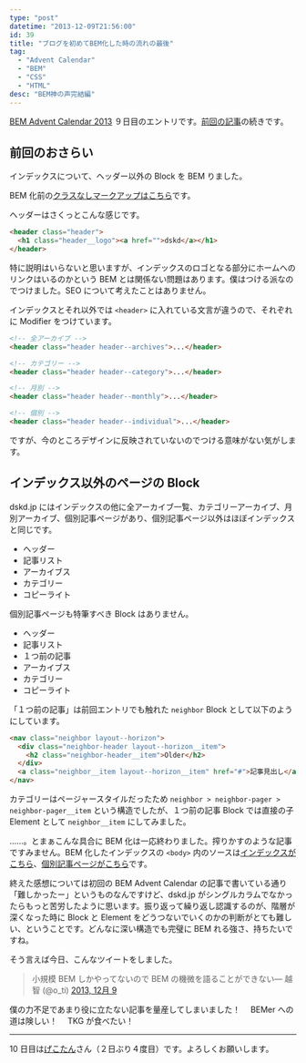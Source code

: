 ```yaml
---
type: "post"
datetime: "2013-12-09T21:56:00"
id: 39
title: "ブログを初めてBEM化した時の流れの最後"
tag:
  - "Advent Calendar"
  - "BEM"
  - "CSS"
  - "HTML"
desc: "BEM神の声完結編"
---
```


[BEM Advent Calendar 2013](http://www.adventar.org/calendars/61) ９日目のエントリです。[前回の記事](/archives/38.html "ブログを初めてBEM化した時の流れの続き")の続きです。

## 前回のおさらい

インデックスについて、ヘッダー以外の Block を BEM りました。

BEM 化前の[クラスなしマークアップはこちら](/misc/getting-start-bem/planemarkup.txt)です。

ヘッダーはさくっとこんな感じです。

```html
<header class="header">
  <h1 class="header__logo"><a href="">dskd</a></h1>
</header>
```

特に説明はいらないと思いますが、インデックスのロゴとなる部分にホームへのリンクはいるのかという BEM とは関係ない問題はあります。僕はつける派なのでつけました。SEO について考えたことはありません。

インデックスとそれ以外では `<header>` に入れている文言が違うので、それぞれに Modifier をつけています。

```html
<!-- 全アーカイブ -->
<header class="header header--archives">...</header>

<!-- カテゴリー -->
<header class="header header--category">...</header>

<!-- 月別 -->
<header class="header header--monthly">...</header>

<!-- 個別 -->
<header class="header header--individual">...</header>
```

ですが、今のところデザインに反映されていないのでつける意味がない気がします。

## インデックス以外のページの Block

dskd.jp にはインデックスの他に全アーカイブ一覧、カテゴリーアーカイブ、月別アーカイブ、個別記事ページがあり、個別記事ページ以外はほぼインデックスと同じです。

- ヘッダー
- 記事リスト
- アーカイブス
- カテゴリー
- コピーライト

個別記事ページも特筆すべき Block はありません。

- ヘッダー
- 記事リスト
- １つ前の記事
- アーカイブス
- カテゴリー
- コピーライト

「１つ前の記事」は前回エントリでも触れた `neighbor` Block として以下のようにしています。

```html
<nav class="neighbor layout--horizon">
  <div class="neighbor-header layout--horizon__item">
    <h2 class="neighbor-header__item">Older</h2>
  </div>
  <a class="neighbor__item layout--horizon__item" href="#">記事見出し</a>
</nav>
```

カテゴリーはページャースタイルだったため `neighbor > neighbor-pager > neighbor-pager__item` という構造でしたが、１つ前の記事 Block では直接の子 Element として `neighbor__item` にしてみました。

......。とまぁこんな具合に BEM 化は一応終わりました。搾りかすのような記事ですみません。BEM 化したインデックスの `<body>` 内のソースは[インデックスがこちら](/misc/getting-start-bem/bemmarkup_index.txt)、[個別記事ページがこちら](/misc/getting-start-bem/bemmarkup_individual.txt)です。

終えた感想については初回の BEM Advent Calendar の記事で書いている通り「難しかったー」というものなんですけど、dskd.jp がシングルカラムでなかったらもっと苦労したように思います。振り返って繰り返し認識するのが、階層が深くなった時に Block と Element をどうつないでいくのかの判断がとても難しい、ということです。どんなに深い構造でも完璧に BEM れる強さ、持ちたいですね。

そう言えば今日、こんなツイートをしました。

<blockquote class="twitter-tweet" lang="ja">小規模 BEM しかやってないので BEM の機微を語ることができない&mdash; 越智 (@o_ti) <a href="https://twitter.com/o_ti/statuses/409978207471804417">2013, 12月 9</a></blockquote>
<script async src="//platform.twitter.com/widgets.js"></script>

僕の力不足であまり役に立たない記事を量産してしまいました！　 BEMer への道は険しい！　 TKG が食べたい！

---

10 日目は[げこたん](http://www.adventar.org/users/2)さん（２日ぶり４度目）です。よろしくお願いします。
